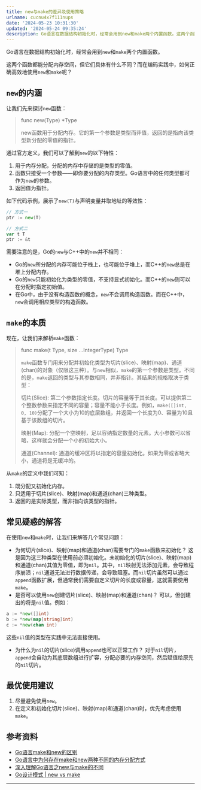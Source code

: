 ```yaml
---
title: new与make的差异及使用策略
urlname: cucnu4x7f111nups
date: '2024-05-23 10:31:30'
updated: '2024-05-24 09:35:24'
description: Go语言在数据结构初始化时，经常会用到new和make两个内置函数。这两个函数都能分配内存空间，但它们具体有什么不同？而在编码实践中，如何正确高效地使用new和make呢？new的内涵让我们先来探讨new函数：func new(Type) *Type new函数用于分配内存。它的第一个参数是类...
---
```

Go语言在数据结构初始化时，经常会用到`new`和`make`两个内置函数。

这两个函数都能分配内存空间，但它们具体有什么不同？而在编码实践中，如何正确高效地使用`new`和`make`呢？

## `new`的内涵

让我们先来探讨`new`函数：

> func new(Type) *Type
>  
> new函数用于分配内存。它的第一个参数是类型而非值，返回的是指向该类型新分配的零值的指针。


通过官方定义，我们可以了解到`new`的以下特性：

1. 用于内存分配，分配的内存中存储的是类型的零值。
2. 函数只接受一个参数——即你要分配的内存类型。Go语言中的任何类型都可作为`new`的参数。
3. 返回值为指针。

如下代码示例，展示了`new(T)`与声明变量并取地址的等效性：

```go
// 方式一
ptr := new(T)

// 方式二
var t T
ptr := &t
```

需要注意的是，Go的`new`与C++中的`new`并不相同：

- Go的`new`所分配的内存可能位于栈上，也可能位于堆上，而C++的`new`总是在堆上分配内存。
- Go的`new`只能初始化为类型的零值，不支持显式初始化。而C++的`new`则可以在分配时指定初始值。
- 在Go中，由于没有构造函数的概念，`new`不会调用构造函数。而在C++中，`new`会调用相应类型的构造函数。

## `make`的本质

现在，让我们来解析`make`函数：

> func make(t Type, size ...IntegerType) Type
>  
> `make`函数专门用来分配并初始化类型为切片(slice)、映射(map)、通道(chan)的对象（仅限这三种）。与`new`相似，`make`的第一个参数是类型。不同的是，`make`返回的类型与其参数相同，并非指针。其结果的规格取决于类型：
>  
> 切片(Slice): 第二个参数指定长度。切片的容量等于其长度。可以提供第二个整数参数来指定不同的容量；容量不能小于长度。例如，`make([]int, 0, 10)`分配了一个大小为10的底层数组，并返回一个长度为0、容量为10且基于该数组的切片。
>  
> 映射(Map): 分配一个空映射，足以容纳指定数量的元素。大小参数可以省略，这样就会分配一个小的初始大小。
>  
> 通道(Channel): 通道的缓冲区将以指定的容量初始化。如果为零或省略大小，通道将是无缓冲的。


从`make`的定义中我们可知：

1. 既分配又初始化内存。
2. 只适用于切片(slice)、映射(map)和通道(chan)三种类型。
3. 返回的是实际类型，而非指向该类型的指针。

## 常见疑惑的解答

在使用`new`和`make`时，让我们来解答几个常见问题：

-  为何切片(slice)、映射(map)和通道(chan)需要专门的`make`函数来初始化？
这是因为这三种类型在使用前必须初始化。未初始化的切片(slice)、映射(map)和通道(chan)其值为零值，即为`nil`。其中，`nil`映射无法添加元素，会导致程序崩溃；`nil`通道无法进行数据传递，会导致阻塞。而`nil`切片虽然可以通过`append`函数扩展，但通常我们需要自定义切片的长度或容量，这就需要使用`make`。 
-  是否可以使用`new`创建切片(slice)、映射(map)和通道(chan)？
可以，但创建出的将是`nil`值。例如： 
```go
a := *new([]int)
b := *new(map[string]int)
c := *new(chan int)
```

这些`nil`值的类型在实践中无法直接使用。 

-  为什么为`nil`的切片(slice)调用`append`也可以正常工作？
对于`nil`切片，`append`会自动为其底层数组进行扩容，分配必要的内存空间，然后赋值给原先的`nil`切片。 

## 最优使用建议

1. 尽量避免使用`new`。
2. 在定义和初始化切片(slice)、映射(map)和通道(chan)时，优先考虑使用`make`。

## 参考资料

- [Go语言make和new的区别](https://draveness.me/golang/docs/part2-foundation/ch05-keyword/golang-make-and-new/)
- [Go语言中为何存在make和new两种不同的内存分配方式](https://dave.cheney.net/2014/08/17/go-has-both-make-and-new-functions-what-gives)
- [深入理解Go语言之new与make的不同](https://juejin.cn/post/6859145664316571661)
- [Go设计模式 | new vs make](https://www.godesignpatterns.com/2014/04/new-vs-make.html)

---


